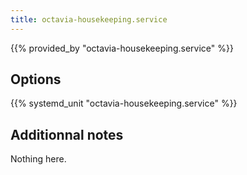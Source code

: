 ```yaml
---
title: octavia-housekeeping.service
---
```


{{% provided_by "octavia-housekeeping.service" %}}

## Options

{{% systemd_unit "octavia-housekeeping.service" %}}

## Additionnal notes

Nothing here.
